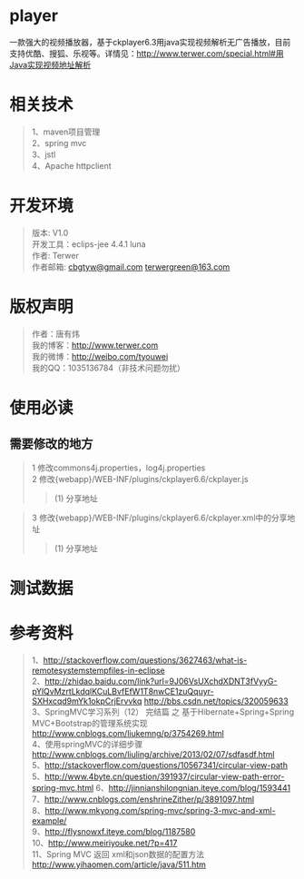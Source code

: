 ﻿player
=====
一款强大的视频播放器，基于ckplayer6.3用java实现视频解析无广告播放，目前支持优酷、搜狐、乐视等。详情见：http://www.terwer.com/special.html#用Java实现视频地址解析

相关技术
======
>1、maven项目管理     
>2、spring mvc    
>3、jstl    
>4、Apache httpclient    

开发环境
=====
>版本: V1.0        
>开发工具：eclips-jee 4.4.1 luna        
>作者: Terwer       
>作者邮箱: cbgtyw@gmail.com terwergreen@163.com   

版权声明
=====
>作者：唐有炜<br/>
>我的博客：http://www.terwer.com<br/>
>我的微博：http://weibo.com/tyouwei<br/>
>我的QQ：1035136784（非技术问题勿扰）<br/>

使用必读
======       
需要修改的地方              
----------             
>1 修改commons4j.properties，log4j.properties                     
>2 修改{webapp}/WEB-INF/plugins/ckplayer6.6/ckplayer.js                
>>(1) 分享地址
                          
>3 修改{webapp}/WEB-INF/plugins/ckplayer6.6/ckplayer.xml中的分享地址                         
>>(1) 分享地址                 

测试数据
======

参考资料
======
>1、http://stackoverflow.com/questions/3627463/what-is-remotesystemstempfiles-in-eclipse       
>2、http://zhidao.baidu.com/link?url=9J06VsUXchdXDNT3fVyyG-pYlQvMzrtLkdqlKCuLBvfEfW1T8nwCE1zuQquyr-SXHxcqd9mYk1okpCrjErvvkq
http://bbs.csdn.net/topics/320059633                
>3、SpringMVC学习系列（12） 完结篇 之 基于Hibernate+Spring+Spring MVC+Bootstrap的管理系统实现          
http://www.cnblogs.com/liukemng/p/3754269.html     
>4、使用springMVC的详细步骤     
http://www.cnblogs.com/liuling/archive/2013/02/07/sdfasdf.html     
>5、http://stackoverflow.com/questions/10567341/circular-view-path     
>5、http://www.4byte.cn/question/391937/circular-view-path-error-spring-mvc.html
>6、http://jinnianshilongnian.iteye.com/blog/1593441   
>7、http://www.cnblogs.com/enshrineZither/p/3891097.html   
>8、http://www.mkyong.com/spring-mvc/spring-3-mvc-and-xml-example/   
>9、http://flysnowxf.iteye.com/blog/1187580   
>10、http://www.meiriyouke.net/?p=417    
>11、Spring MVC 返回 xml和json数据的配置方法     
http://www.yihaomen.com/article/java/511.htm          